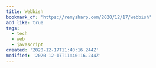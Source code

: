 ```yaml
---
title: Webbish
bookmark_of: 'https://remysharp.com/2020/12/17/webbish'
add_like: true
tags:
  - tech
  - web
  - javascript
created: '2020-12-17T11:40:16.244Z'
modified: '2020-12-17T11:40:16.244Z'
---
```

 
